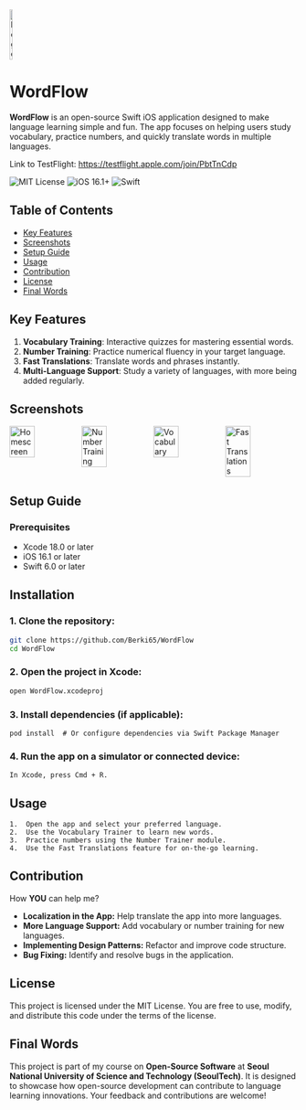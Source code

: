 <div style="display: flex; justify-content: space-between;">
<img src="https://github.com/user-attachments/assets/ea1d82c7-7a0d-45f3-8162-2890e4f7494f" alt="logo" width="10%"/>
</div>
	
 # WordFlow
**WordFlow** is an open-source Swift iOS application designed to make language learning simple and fun. The app focuses on helping users study vocabulary, practice numbers, and quickly translate words in multiple languages.



Link to TestFlight: https://testflight.apple.com/join/PbtTnCdp

![MIT License](https://img.shields.io/badge/License-MIT-green.svg)
![iOS 16.1+](https://img.shields.io/badge/iOS-16.1%2B-blue.svg)
![Swift](https://img.shields.io/badge/Swift-6.0-orange)

## Table of Contents
- [Key Features](#key-features)
- [Screenshots](#screenshots)
- [Setup Guide](#setup-guide)
- [Usage](#usage)
- [Contribution](#contribution)
- [License](#license)
- [Final Words](#final-words)

## Key Features
1. **Vocabulary Training**: Interactive quizzes for mastering essential words.
2. **Number Training**: Practice numerical fluency in your target language.
3. **Fast Translations**: Translate words and phrases instantly.
4. **Multi-Language Support**: Study a variety of languages, with more being added regularly.

## Screenshots

<div style="display: flex; justify-content: space-between;">
<img src="https://github.com/user-attachments/assets/83469556-b03a-4ed0-9706-69e2b2cc63a7" alt="Homescreen" width="35%" />

<img src="https://github.com/user-attachments/assets/856981f5-0a9c-4ca3-b828-ec469ad8eb6a" alt="Number Training" width="35%" />

<img src="https://github.com/user-attachments/assets/4a9a08e5-b0ae-462d-82e0-9ea414c61827" alt="Vocabulary" width="35%" />
<img src="https://github.com/user-attachments/assets/420665a6-d9aa-4a4a-b1e6-70c3fc44ed56" alt="Fast Translations" width="35%" />
</div>

## Setup Guide

### Prerequisites
- Xcode 18.0 or later
- iOS 16.1 or later
- Swift 6.0 or later

## Installation
### 1. Clone the repository:
   ```bash
   git clone https://github.com/Berki65/WordFlow
   cd WordFlow
   ```
### 2. Open the project in Xcode:
   ```bash
   open WordFlow.xcodeproj
   ```
### 3. Install dependencies (if applicable):
   ```
   pod install  # Or configure dependencies via Swift Package Manager
   ```
### 4. Run the app on a simulator or connected device:
   ```
   In Xcode, press Cmd + R.
   ```

## Usage
	1.	Open the app and select your preferred language.
	2.	Use the Vocabulary Trainer to learn new words.
	3.	Practice numbers using the Number Trainer module.
	4.	Use the Fast Translations feature for on-the-go learning.

## Contribution
How **YOU** can help me?
- **Localization in the App:** Help translate the app into more languages.
- **More Language Support:** Add vocabulary or number training for new languages.
- **Implementing Design Patterns:** Refactor and improve code structure.
- **Bug Fixing:** Identify and resolve bugs in the application.


 ## License
 This project is licensed under the MIT License. You are free to use, modify, and distribute this code under the terms of the license.

## Final Words
This project is part of my course on **Open-Source Software** at **Seoul National University of Science and Technology (SeoulTech)**. It is designed to showcase how open-source development can contribute to language learning innovations. Your feedback and contributions are welcome!

